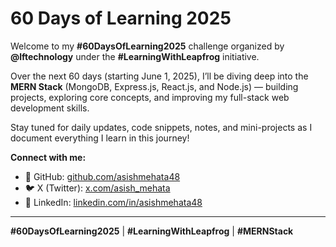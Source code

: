 # 60 Days of Learning 2025

Welcome to my **#60DaysOfLearning2025** challenge organized by **@lftechnology** under the **#LearningWithLeapfrog** initiative.

Over the next 60 days (starting June 1, 2025), I’ll be diving deep into the **MERN Stack** (MongoDB, Express.js, React.js, and Node.js) — building projects, exploring core concepts, and improving my full-stack web development skills.

Stay tuned for daily updates, code snippets, notes, and mini-projects as I document everything I learn in this journey!

**Connect with me:**

- 🔗 GitHub: [github.com/asishmehata48](https://github.com/asishmehata48)
- 🐦 X (Twitter): [x.com/asish_mehata](https://x.com/asish_mehata)
- 💼 LinkedIn: [linkedin.com/in/asishmehata48](https://www.linkedin.com/in/asishmehata48)


---

**#60DaysOfLearning2025** | **#LearningWithLeapfrog** | **#MERNStack**
